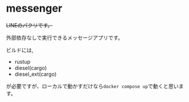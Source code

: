 # messenger

~~LINEのパクリです。~~

外部依存なしで実行できるメッセージアプリです。

ビルドには,

- rustup
- diesel(cargo)
- diesel_ext(cargo)

が必要ですが、ローカルで動かすだけなら`docker compose up`で動くと思います。